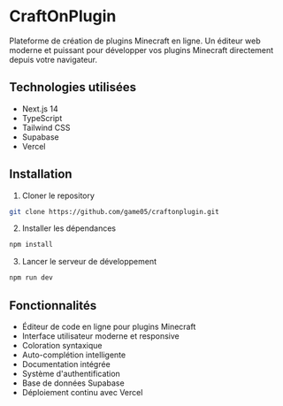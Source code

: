 # CraftOnPlugin

Plateforme de création de plugins Minecraft en ligne. Un éditeur web moderne et puissant pour développer vos plugins Minecraft directement depuis votre navigateur.

## Technologies utilisées

- Next.js 14
- TypeScript
- Tailwind CSS
- Supabase
- Vercel

## Installation

1. Cloner le repository
```bash
git clone https://github.com/game05/craftonplugin.git
```

2. Installer les dépendances
```bash
npm install
```

3. Lancer le serveur de développement
```bash
npm run dev
```

## Fonctionnalités

- Éditeur de code en ligne pour plugins Minecraft
- Interface utilisateur moderne et responsive
- Coloration syntaxique
- Auto-complétion intelligente
- Documentation intégrée
- Système d'authentification
- Base de données Supabase
- Déploiement continu avec Vercel
